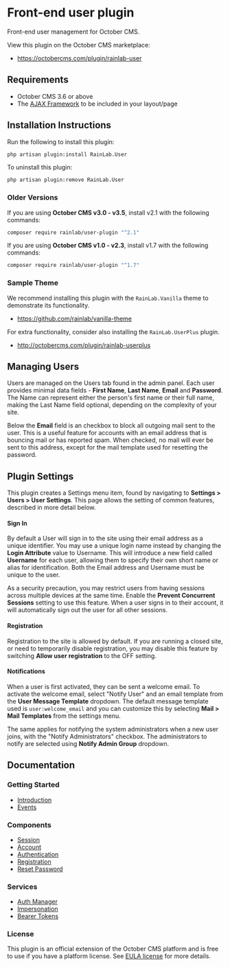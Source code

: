 # Front-end user plugin

Front-end user management for October CMS.

View this plugin on the October CMS marketplace:

- https://octobercms.com/plugin/rainlab-user

## Requirements

- October CMS 3.6 or above
- The [AJAX Framework](https://docs.octobercms.com/3.x/cms/ajax/introduction.html) to be included in your layout/page

## Installation Instructions

Run the following to install this plugin:

```bash
php artisan plugin:install RainLab.User
```

To uninstall this plugin:

```bash
php artisan plugin:remove RainLab.User
```

### Older Versions

If you are using **October CMS v3.0 - v3.5**, install v2.1 with the following commands:

```bash
composer require rainlab/user-plugin "^2.1"
```

If you are using **October CMS v1.0 - v2.3**, install v1.7 with the following commands:

```bash
composer require rainlab/user-plugin "^1.7"
```

### Sample Theme

We recommend installing this plugin with the `RainLab.Vanilla` theme to demonstrate its functionality.

- https://github.com/rainlab/vanilla-theme

For extra functionality, consider also installing the `RainLab.UserPlus` plugin.

- http://octobercms.com/plugin/rainlab-userplus

## Managing Users

Users are managed on the Users tab found in the admin panel. Each user provides minimal data fields - **First Name**, **Last Name**, **Email** and **Password**. The Name can represent either the person's first name or their full name, making the Last Name field optional, depending on the complexity of your site.

Below the **Email** field is an checkbox to block all outgoing mail sent to the user. This is a useful feature for accounts with an email address that is bouncing mail or has reported spam. When checked, no mail will ever be sent to this address, except for the mail template used for resetting the password.

## Plugin Settings

This plugin creates a Settings menu item, found by navigating to **Settings > Users > User Settings**. This page allows the setting of common features, described in more detail below.

#### Sign In

By default a User will sign in to the site using their email address as a unique identifier. You may use a unique login name instead by changing the **Login Attribute** value to Username. This will introduce a new field called **Username** for each user, allowing them to specify their own short name or alias for identification. Both the Email address and Username must be unique to the user.

As a security precaution, you may restrict users from having sessions across multiple devices at the same time. Enable the **Prevent Concurrent Sessions** setting to use this feature. When a user signs in to their account, it will automatically sign out the user for all other sessions.

#### Registration

Registration to the site is allowed by default. If you are running a closed site, or need to temporarily disable registration, you may disable this feature by switching **Allow user registration** to the OFF setting.

#### Notifications

When a user is first activated, they can be sent a welcome email. To activate the welcome email, select "Notify User" and an email template from the **User Message Template** dropdown. The default message template used is `user:welcome_email` and you can customize this by selecting **Mail > Mail Templates** from the settings menu.

The same applies for notifying the system administrators when a new user joins, with the "Notify Administrators" checkbox. The administrators to notify are selected using **Notify Admin Group** dropdown.

## Documentation

### Getting Started

- [Introduction](./introduction.md)
- [Events](./events.md)

### Components

- [Session](./docs/component-session.md)
- [Account](./docs/component-account.md)
- [Authentication](./docs/component-authentication.md)
- [Registration](./docs/component-registration.md)
- [Reset Password](./docs/component-reset-password.md)

### Services

- [Auth Manager](./docs/auth-manager.md)
- [Impersonation](./docs/auth-impersonation.md)
- [Bearer Tokens](./docs/auth-bearer-tokens.md)

### License

This plugin is an official extension of the October CMS platform and is free to use if you have a platform license. See [EULA license](LICENSE.md) for more details.
